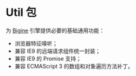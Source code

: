 Util 包
===

为 [Bigine](https://github.com/dahaode/bigine) 引擎提供必要的基础通用功能：

* 浏览器特征嗅听；
* 兼容 IE9 的远端请求组件统一封装；
* 兼容 IE9 的 Promise 支持；
* 兼容 ECMAScript 3 的数组和对象遍历方法补丁。
